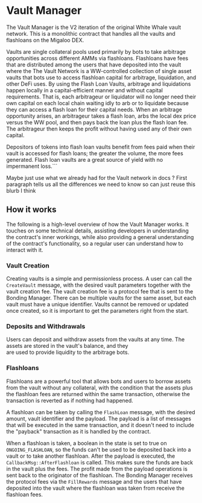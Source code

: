 # Vault Manager

The Vault Manager is the V2 iteration of the original White Whale vault network. This is a monolithic contract that 
handles all the vaults and flashloans on the Migaloo DEX.

Vaults are single collateral pools used primarily by bots to take arbitrage opportunities across different AMMs via 
flashloans. Flashloans have fees that are distributed among the users that have deposited into the vault where the 
The Vault Network is a WW-controlled collection of single asset vaults that bots use to access flashloan capital for arbitrage, liquidation, and other DeFi uses. By using the Flash Loan Vaults, arbitrage and liquidations happen locally in a capital-efficient manner and without capital requirements. That is, each arbitrageur or liquidator will no longer need their own capital on each local chain waiting idly to arb or to liquidate because they can access a flash loan for their capital needs. When an arbitrage opportunity arises, an arbitrageur takes a flash loan, arbs the local dex price versus the WW pool, and then pays back the loan plus the flash loan fee. The arbitrageur then keeps the profit without having used any of their own capital.

Depositors of tokens into flash loan vaults benefit from fees paid when their vault is accessed for flash loans; the greater the volume, the more fees generated. Flash loan vaults are a great source of yield with no impermanent loss.```

Maybe just use what we already had for the Vault network in docs ? First paragraph tells us all the differences we need to know so can just reuse this blurb I think 

## How it works

The following is a high-level overview of how the Vault Manager works. It touches on some technical details, assisting
developers in understanding the contract's inner workings, while also providing a general understanding of the contract's
functionality, so a regular user can understand how to interact with it.

### Vault Creation

Creating vaults is a simple and permissionless process. A user can call the `CreateVault` message, with the desired vault 
parameters together with the vault creation fee. The vault creation fee is a protocol fee that is sent to the Bonding 
Manager. There can be multiple vaults for the same asset, but each vault must have a unique identifier. Vaults cannot be
removed or updated once created, so it is important to get the parameters right from the start.

### Deposits and Withdrawals

Users can deposit and withdraw assets from the vaults at any time. The assets are stored in the vault's balance, and they  
are used to provide liquidity to the arbitrage bots.

### Flashloans

Flashloans are a powerful tool that allows bots and users to borrow assets from the vault without any collateral, with 
the condition that the assets plus the flashloan fees are returned within the same transaction, otherwise the transaction 
is reverted as if nothing had happened. 

A flashloan can be taken by calling the `FlashLoan` message, with the desired amount, vault identifier and the payload. 
The payload is a list of messages that will be executed in the same transaction, and it doesn't need to include the "payback" 
transaction as it is handled by the contract.

When a flashloan is taken, a boolean in the state is set to true on `ONGOING_FLASHLOAN`, so the funds can't be used to 
be deposited back into a vault or to take another flashloan. After the payload is executed, the `CallbackMsg::AfterFlashloan` 
is called. This makes sure the funds are back in the vault plus the fees. The profit made from the payload operations is 
sent back to the originator of the flashloan. The Bonding Manager receives the protocol fees via the `FillRewards` message 
and the users that have deposited into the vault where the flashloan was taken from receive the flashloan fees.
